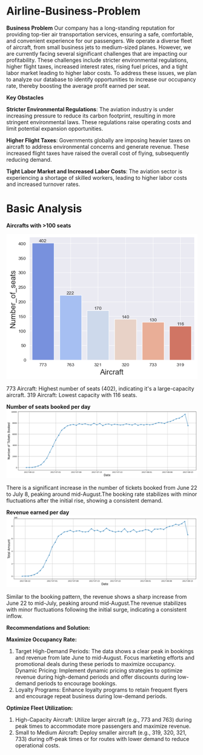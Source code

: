 # Airline-Business-Problem
**Business Problem**
Our company has a long-standing reputation for providing top-tier air transportation services, ensuring a safe, comfortable, and convenient experience for our passengers. We operate a diverse fleet of aircraft, from small business jets to medium-sized planes. However, we are currently facing several significant challenges that are impacting our profitability. These challenges include stricter environmental regulations, higher flight taxes, increased interest rates, rising fuel prices, and a tight labor market leading to higher labor costs. To address these issues, we plan to analyze our database to identify opportunities to increase our occupancy rate, thereby boosting the average profit earned per seat.

**Key Obstacles**

**Stricter Environmental Regulations**: The aviation industry is under increasing pressure to reduce its carbon footprint, resulting in more stringent environmental laws. These regulations raise operating costs and limit potential expansion opportunities.

**Higher Flight Taxes**: Governments globally are imposing heavier taxes on aircraft to address environmental concerns and generate revenue. These increased flight taxes have raised the overall cost of flying, subsequently reducing demand.

**Tight Labor Market and Increased Labor Costs**: The aviation sector is experiencing a shortage of skilled workers, leading to higher labor costs and increased turnover rates.

# Basic Analysis

**Aircrafts with >100 seats**

![alt text](https://github.com/Pra1237159/Airline-Business-Problem/blob/main/Total%20seats.png)

773 Aircraft: Highest number of seats (402), indicating it's a large-capacity aircraft.
319 Aircraft: Lowest capacity with 116 seats.

**Number of seats booked per day**
![alt_text](https://github.com/Pra1237159/Airline-Business-Problem/blob/main/Daywsie%20seat%20booked.png)

There is a significant increase in the number of tickets booked from June 22 to July 8, peaking around mid-August.The booking rate stabilizes with minor fluctuations after the initial rise, showing a consistent demand.

**Revenue earned per day**
![alt_text](https://github.com/Pra1237159/Airline-Business-Problem/blob/main/Daywise%20revenue%20earned.png)

Similar to the booking pattern, the revenue shows a sharp increase from June 22 to mid-July, peaking around mid-August.The revenue stabilizes with minor fluctuations following the initial surge, indicating a consistent inflow.

**Recommendations and Solution:**

**Maximize Occupancy Rate:**
1. Target High-Demand Periods: The data shows a clear peak in bookings and revenue from late June to mid-August. Focus marketing efforts and promotional deals during these periods to maximize occupancy.
Dynamic Pricing: Implement dynamic pricing strategies to optimize revenue during high-demand periods and offer discounts during low-demand periods to encourage bookings.
2. Loyalty Programs: Enhance loyalty programs to retain frequent flyers and encourage repeat business during low-demand periods.
   
**Optimize Fleet Utilization:**
1. High-Capacity Aircraft: Utilize larger aircraft (e.g., 773 and 763) during peak times to accommodate more passengers and maximize revenue.
2. Small to Medium Aircraft: Deploy smaller aircraft (e.g., 319, 320, 321, 733) during off-peak times or for routes with lower demand to reduce operational costs.


